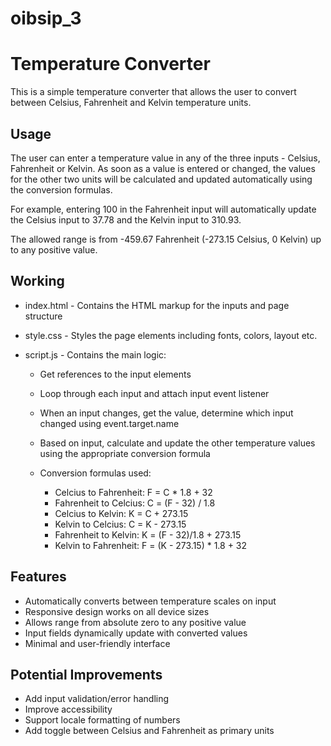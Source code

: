 # oibsip_3 
# Temperature Converter

This is a simple temperature converter that allows the user to convert between Celsius, Fahrenheit and Kelvin temperature units.

## Usage

The user can enter a temperature value in any of the three inputs - Celsius, Fahrenheit or Kelvin. As soon as a value is entered or changed, the values for the other two units will be calculated and updated automatically using the conversion formulas.

For example, entering 100 in the Fahrenheit input will automatically update the Celsius input to 37.78 and the Kelvin input to 310.93.

The allowed range is from -459.67 Fahrenheit (-273.15 Celsius, 0 Kelvin) up to any positive value.

## Working

- index.html - Contains the HTML markup for the inputs and page structure

- style.css - Styles the page elements including fonts, colors, layout etc.

- script.js - Contains the main logic:

  - Get references to the input elements

  - Loop through each input and attach input event listener

  - When an input changes, get the value, determine which input changed 
    using event.target.name

  - Based on input, calculate and update the other temperature values using the
    appropriate conversion formula

  - Conversion formulas used:

    - Celcius to Fahrenheit: F = C * 1.8 + 32
    - Fahrenheit to Celcius: C = (F - 32) / 1.8 
    - Celcius to Kelvin: K = C + 273.15
    - Kelvin to Celcius: C = K - 273.15
    - Fahrenheit to Kelvin: K = (F - 32)/1.8 + 273.15
    - Kelvin to Fahrenheit: F = (K - 273.15) * 1.8 + 32

## Features

- Automatically converts between temperature scales on input
- Responsive design works on all device sizes
- Allows range from absolute zero to any positive value
- Input fields dynamically update with converted values
- Minimal and user-friendly interface

## Potential Improvements

- Add input validation/error handling
- Improve accessibility 
- Support locale formatting of numbers
- Add toggle between Celsius and Fahrenheit as primary units

